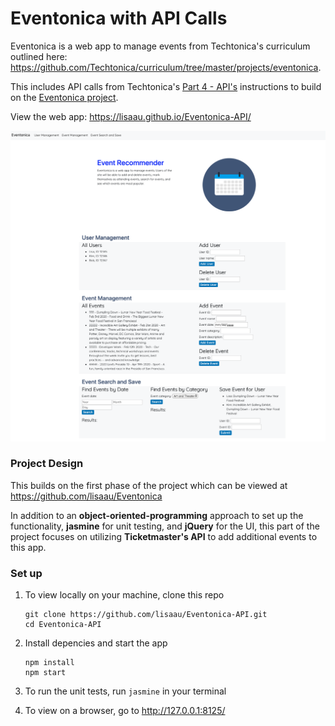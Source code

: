 # Eventonica with API Calls

Eventonica is a web app to manage events from Techtonica's curriculum outlined here: https://github.com/Techtonica/curriculum/tree/master/projects/eventonica.

This includes API calls from Techtonica's [Part 4 - API's](https://github.com/Techtonica/curriculum/blob/master/projects/eventonica/eventonica-part4-apis.md) instructions to build on the [Eventonica project](https://github.com/lisaau/Eventonica).

View the web app: https://lisaau.github.io/Eventonica-API/

<img src="/eventonica-preview.png" alt="eventonica-preview" style="zoom:67%;" />



### Project Design

This builds on the first phase of the project which can be viewed at https://github.com/lisaau/Eventonica

In addition to an **object-oriented-programming** approach to set up the functionality, **jasmine** for unit testing, and **jQuery** for the UI, this part of the project focuses on utilizing **Ticketmaster's API** to add additional events to this app.



### Set up

1. To view locally on your machine, clone this repo

   ```
   git clone https://github.com/lisaau/Eventonica-API.git
   cd Eventonica-API
   ```

2. Install depencies and start the app

   ```
   npm install
   npm start
   ```

3. To run the unit tests, run `jasmine` in your terminal

4. To view on a browser, go to http://127.0.0.1:8125/